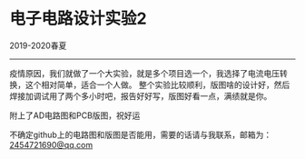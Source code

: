 # 电子电路设计实验2
2019-2020春夏
****
疫情原因，我们就做了一个大实验，就是多个项目选一个，我选择了电流电压转换，这个相对简单，适合一个人做。
整个实验比较顺利，版图啥的设计好，然后焊接加调试用了两个多小时吧，报告好好写，版图好看一点，满绩就是你。

附上了AD电路图和PCB版图，祝好运

不确定github上的电路图和版图是否能用，需要的话请与我联系，邮箱为：2454721690@qq.com
